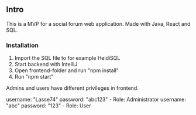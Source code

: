 ## Intro
This is a MVP for a social forum web application.
Made with Java, React and SQL.

### Installation
1. Import the SQL file to for example HeidiSQL
2. Start backend with IntelliJ
3. Open frontend-folder and run "npm install"
4. Run "npm start"

Admins and users have different privileges in frontend.

username: "Lasse74" password: "abc123" - Role: Administrator
username: "abc" password: "123" - Role: User
